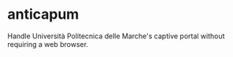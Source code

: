 # anticapum
Handle Università Politecnica delle Marche's captive portal without requiring a web browser.
